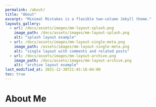 ```yaml
---
permalink: /about/
title: "About"
excerpt: "Minimal Mistakes is a flexible two-column Jekyll theme."
layouts_gallery:
  - url: /docs/assets/images/mm-layout-splash.png
    image_path: /docs/assets/images/mm-layout-splash.png
    alt: "splash layout example"
  - url: /docs/assets/images/mm-layout-single-meta.png
    image_path: /assets/images/mm-layout-single-meta.png
    alt: "single layout with comments and related posts"
  - url: /docs/assets/images/mm-layout-archive.png
    image_path: /docs/assets/images/mm-layout-archive.png
    alt: "archive layout example"
last_modified_at: 2021-12-30T21:45:16-04:00
toc: true
---
```


# About Me

